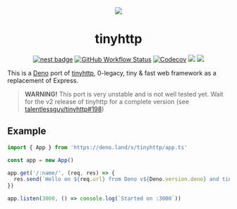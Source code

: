 <div align="center">
  <img src="https://raw.githubusercontent.com/deno-libs/tinyhttp/master/logo.svg"  />
  <h1 align="center">tinyhttp</h1>
  
  [![nest badge][nest-badge]](https://nest.land/package/tinyhttp) [![GitHub Workflow Status][gh-actions-img]][github-actions]
[![Codecov][codecov-badge]][codecov] [![][docs-badge]][docs] [![][code-quality-img]][code-quality]
</div>



This is a [Deno](https://deno.land) port of [tinyhttp](https://github.com/talentlessguy/tinyhttp), 0-legacy, tiny &amp; fast web framework as a replacement of Express.

> **WARNING!** This port is very unstable and is not well tested yet. Wait for the v2 release of tinyhttp for a complete version (see [talentlessguy/tinyhttp#198](https://github.com/talentlessguy/tinyhttp/issues/198))

## Example

```ts
import { App } from 'https://deno.land/x/tinyhttp/app.ts'

const app = new App()

app.get('/:name/', (req, res) => {
  res.send(`Hello on ${req.url} from Deno v${Deno.version.deno} and tinyhttp! 🦕`)
})

app.listen(3000, () => console.log(`Started on :3000`))
```

[docs-badge]: https://img.shields.io/github/v/release/deno-libs/tinyhttp?label=Docs&logo=deno&style=for-the-badge&color=B06892
[docs]: https://doc.deno.land/https/deno.land/x/tinyhttp/mod.ts
[gh-actions-img]: https://img.shields.io/github/workflow/status/deno-libs/tinyhttp/CI?style=for-the-badge&logo=github&label=&color=B06892
[codecov]: https://coveralls.io/github/deno-libs/tinyhttp
[github-actions]: https://github.com/deno-libs/tinyhttp/actions
[codecov-badge]: https://img.shields.io/coveralls/github/deno-libs/tinyhttp?style=for-the-badge&color=B06892&
[nest-badge]: https://img.shields.io/badge/publushed%20on-nest.land-B06892?style=for-the-badge
[code-quality-img]: https://img.shields.io/codefactor/grade/github/deno-libs/tinyhttp?style=for-the-badge&color=B06892
[code-quality]: https://www.codefactor.io/repository/github/deno-libs/tinyhttp
